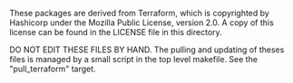 These packages are derived from Terraform, which is copyrighted by Hashicorp under the Mozilla Public License,
version 2.0. A copy of this license can be found in the LICENSE file in this directory.

DO NOT EDIT THESE FILES BY HAND.
The pulling and updating of theses files is managed by a small script in the top level makefile. See the "pull_terraform" target.
